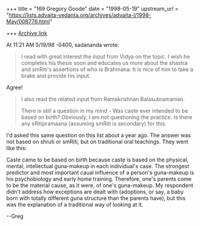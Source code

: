 +++
title = "169 Gregory Goode"
date = "1998-05-19"
upstream_url = "https://lists.advaita-vedanta.org/archives/advaita-l/1998-May/008776.html"

+++
[Archive link](https://lists.advaita-vedanta.org/archives/advaita-l/1998-May/008776.html)

At 11:21 AM 5/19/98 -0400, sadananda wrote:

>I read with great interest the input from Vidya on the topic.  I wish he
>completes his thesis soon and educates us more about the shastra and
>smRiti's assertions of who is Brahmana.  It is nice of him to take a brake
>and provide his input.

Agree!

>
>I also read the related input from Ramakrishnan Balasubramanian.
>
>There is still a question in my mind - Was caste ever intended to be based
>on birth?  Obviously, I am not questioning the practice.  Is there any
>sRitipramaana (assuming smRiti is secondary) for this.

I'd asked this same question on this list about a year ago.  The answer was
not based on shruti or smRiti, but on traditional oral teachings.  They
went like this:

Caste came to be based on birth because caste is based on the physical,
mental, intellectual guna-makeup in each individual's case.  The strongest
predictor and most important caual influence of a person's guna-makeup is
his psychobiology and early home training.  Therefore, one's parents come
to be the material cause, as it were, of one's guna-makeup.  My respondent
didn't address how exceptions are dealt with (adoptions, or say, a baby
born with totally different guna structure than the parents have), but this
was the explanation of a traditional way of looking at it.

--Greg

